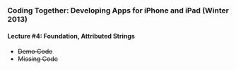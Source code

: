 ### Coding Together: Developing Apps for iPhone and iPad (Winter 2013)

#### Lecture #4: Foundation, Attributed Strings
* ~~Demo Code~~
* ~~Missing Code~~